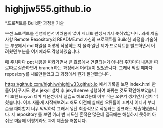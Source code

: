 # highjjw555.github.io
*프로젝트를 Build한 과정을 기술

우선 프로젝트를 진행하면서 어려움이 많아 제대로 완성시키지 못하였습니다.
과제 제출사항 Remote Repository의 README.md 자신의 프로젝트를 Build한 과정을 기술하는 부분에서 md 파일을 어떻게 작성하는 지 몰라
일단 제가 프로젝트를 빌드하면서 어려웠던 부분을 여기에라도 작성하였습니다.

매 주차마다 ppt 내용을 따라가면서 큰 흐름에서 연결되는게 아니라 주자마다 내용을 따로따로 실습하면서 branch 하는 과정에서 어려움이 있었습니다. 그래서 막힐 떄마다  repository를 새로만들었고 그 과정에서 뭔가 잘안됐습니다.

https://github.com/highjjw/highjjw33.github.io 에서 기록을 보면 
index.html 만들어서 푸시도 했고 jekyll 설치 후 jekyll serve 실행하여 바뀌는 것도 확인해보았습니다
또한 lanyon 테마 다운받아서 실습도 해보았는데 이후 작은 오류가 생기면서 점차 막혔습니다.
이후 새롭게 시작해보려고 해도 이전에 실패한 오류들이 꼬여서 어디서 부터 손을 대야할지 너무 막막하여
그래서 일단 최종적으로 작동하는 링크라도 제출하였습니다. 
제 repository 를 보면 여러 번 시도한 흔적은 많은데 결국에는 해결하지 못하여
아쉬운 마음에 이렇게라도 과제 제출을 해봅니다. 




